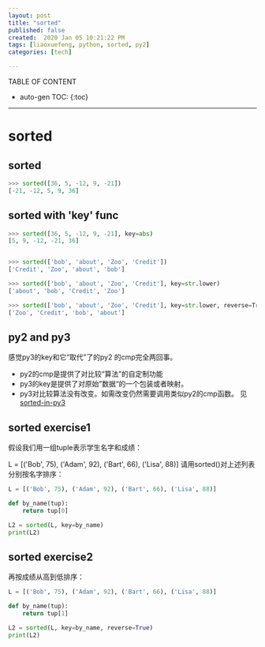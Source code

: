 ```yaml
---
layout: post
title: "sorted"
published: false
created:  2020 Jan 05 10:21:22 PM
tags: [liaoxuefeng, python, sorted, py2]
categories: [tech]

---
```


TABLE OF CONTENT

* auto-gen TOC:
{:toc}

- - -

# sorted

## sorted

```python
>>> sorted([36, 5, -12, 9, -21])
[-21, -12, 5, 9, 36]
```

## sorted with 'key' func

```python
>>> sorted([36, 5, -12, 9, -21], key=abs)
[5, 9, -12, -21, 36]


>>> sorted(['bob', 'about', 'Zoo', 'Credit'])
['Credit', 'Zoo', 'about', 'bob']

>>> sorted(['bob', 'about', 'Zoo', 'Credit'], key=str.lower)
['about', 'bob', 'Credit', 'Zoo']

>>> sorted(['bob', 'about', 'Zoo', 'Credit'], key=str.lower, reverse=True)
['Zoo', 'Credit', 'bob', 'about']

```


## py2 and py3

感觉py3的key和它“取代”了的py2 的cmp完全两回事。

* py2的cmp是提供了对比较“算法”的自定制功能
* py3的key是提供了对原始”数据“的一个包装或者映射。
* py3对比较算法没有改变。如需改变仍然需要调用类似py2的cmp函数。
  见[sorted-in-py3](https://pynbgang.github.io/tech/2020/01/05/largest-number/#sorted-in-p3)

<!--
{{ site.url }}/assets/2020-01-05-largest-number.markdown
-->

## sorted exercise1

假设我们用一组tuple表示学生名字和成绩：

L = [('Bob', 75), ('Adam', 92), ('Bart', 66), ('Lisa', 88)]
请用sorted()对上述列表分别按名字排序：


```python
L = [('Bob', 75), ('Adam', 92), ('Bart', 66), ('Lisa', 88)]

def by_name(tup):
    return tup[0]

L2 = sorted(L, key=by_name)
print(L2)
```

## sorted exercise2

再按成绩从高到低排序：


```python
L = [('Bob', 75), ('Adam', 92), ('Bart', 66), ('Lisa', 88)]

def by_name(tup):
    return tup[1]

L2 = sorted(L, key=by_name, reverse=True)
print(L2)
```

